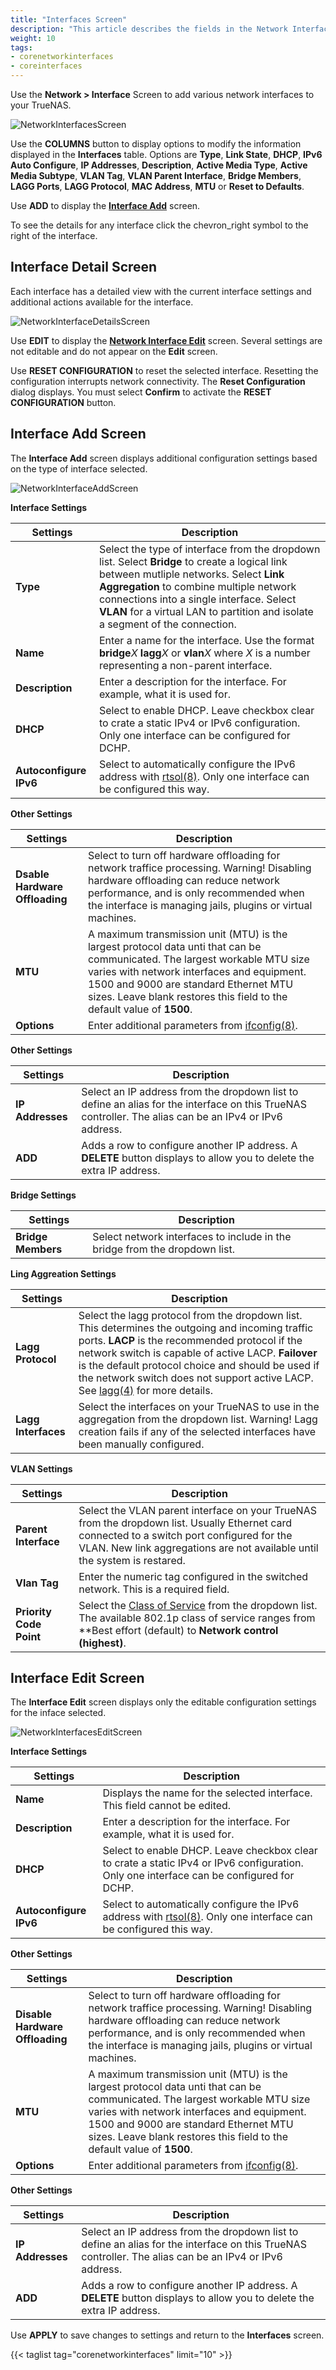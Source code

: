```yaml
---
title: "Interfaces Screen"
description: "This article describes the fields in the Network Interface screen on TrueNAS CORE."
weight: 10
tags:
- corenetworkinterfaces
- coreinterfaces
---
```


Use the **Network > Interface** Screen to add various network interfaces to your TrueNAS. 

![NetworkInterfacesScreen](/images/CORE/13.0/NetworkInterfacesScreen.png "Network Interfaces Screen")

Use the **COLUMNS** button to display options to modify the information displayed in the **Interfaces** table. Options are **Type**, **Link State**, **DHCP**, **IPv6 Auto Configure**, **IP Addresses**, **Description**, **Active Media Type**, **Active Media Subtype**, **VLAN Tag**, **VLAN Parent Interface**, **Bridge Members**, **LAGG Ports**, **LAGG Protocol**, **MAC Address**, **MTU** or **Reset to Defaults**.

Use **ADD** to display the [**Interface Add**](#interface-add-screen)  screen.

To see the details for any interface click the <span class="material-icons">chevron_right</span> symbol to the right of the interface.

## Interface Detail Screen
Each interface has a detailed view with the current interface settings and additional actions available for the interface.

![NetworkInterfaceDetailsScreen](/images/CORE/13.0/NetworkInterfaceDetailsScreen.png "Network Interface Details Screen")

Use **EDIT** to display the [**Network Interface Edit**](#interface-edit-screen) screen. Several settings are not editable and do not appear on the **Edit** screen.

Use **RESET CONFIGURATION** to reset the selected interface. Resetting the configuration interrupts network connectivity. The **Reset Configuration** dialog displays. You must select **Confirm** to activate the **RESET CONFIGURATION** button.

## Interface Add Screen

The **Interface Add** screen displays additional configuration settings based on the type of interface selected.

![NetworkInterfaceAddScreen](/images/CORE/13.0/NetworkInterfaceAddScreen.png "Network Interface Add Screen")

**Interface Settings**

| Settings | Description |
|----------|-------------|
| **Type** | Select the type of interface from the dropdown list. Select **Bridge** to create a logical link between mutliple networks. Select **Link Aggregation** to combine multiple network connections into a single interface. Select **VLAN** for a virtual LAN to partition and isolate a segment of the connection. |
| **Name** | Enter a name for the interface. Use the format **bridge***X* **lagg***X* or **vlan***X* where *X* is a number representing a non-parent interface. |
| **Description** |Enter a description for the interface. For example, what it is used for.  |
| **DHCP** | Select to enable DHCP. Leave checkbox clear to crate a static IPv4 or IPv6 configuration. Only one interface can be configured for DCHP. |
| **Autoconfigure IPv6** | Select to automatically configure the IPv6 address with [rtsol(8)](https://www.freebsd.org/cgi/man.cgi?query=rtsol). Only one interface can be configured this way. |

**Other Settings**

| Settings | Description |
|----------|-------------|
| **Dsable Hardware Offloading** | Select to turn off hardware offloading for network traffice processing. Warning! Disabling hardware offloading can reduce network performance, and is only recommended when the interface is managing jails, plugins or virtual machines. |
| **MTU** | A maximum transmission unit (MTU) is the largest protocol data unti that can be communicated. The largest workable MTU size varies with network interfaces and equipment. 1500 and 9000 are standard Ethernet MTU sizes. Leave blank restores this field to the default value of **1500**. |
| **Options** | Enter additional parameters from [ifconfig(8)](https://www.freebsd.org/cgi/man.cgi?query=ifconfig). |

**Other Settings**

| Settings | Description |
|----------|-------------|
| **IP Addresses** | Select an IP address from the dropdown list to define an alias for the interface on this TrueNAS controller. The alias can be an IPv4 or IPv6 address. |
| **ADD** | Adds a row to configure another IP address. A **DELETE** button displays to allow you to delete the extra IP address. |

**Bridge Settings**

| Settings | Description |
|----------|-------------|
| **Bridge Members** | Select network interfaces to include in the bridge from the dropdown list. |

**Ling Aggreation Settings**

| Settings | Description |
|----------|-------------|
| **Lagg Protocol** | Select the lagg protocol from the dropdown list. This determines the outgoing and incoming traffic ports. **LACP** is the recommended protocol if the network switch is capable of active LACP. **Failover** is the default protocol choice and should be used if the network switch does not support active LACP. See [lagg(4)](https://www.freebsd.org/cgi/man.cgi?query=lagg) for more details. |
| **Lagg Interfaces** | Select the interfaces on your TrueNAS to use in the aggregation from the dropdown list. Warning! Lagg creation fails if any of the selected interfaces have been manually configured. |

**VLAN Settings**

| Settings | Description |
|----------|-------------|
| **Parent Interface** | Select the VLAN parent interface on your TrueNAS from the dropdown list. Usually Ethernet card connected to a switch port configured for the VLAN. New link aggregations are not available until the system is restared. |
| **Vlan Tag** | Enter the numeric tag configured in the switched network. This is a required field. |
| **Priority Code Point** | Select the [Class of Service](https://tools.ietf.org/html/rfc4761#section-4.2.7) from the dropdown list. The available 802.1p class of service ranges from **Best effort (default) to **Network control (highest)**. |

## Interface Edit Screen

The **Interface Edit** screen displays only the editable configuration settings for the inface selected.

![NetworkInterfacesEditScreen](/images/CORE/13.0/NetworkInterfacesEditScreen.png "Network Interfaces Edit Screen")

**Interface Settings**

| Settings | Description |
|----------|-------------|
| **Name** | Displays the name for the selected interface. This field cannot be edited. |
| **Description** |Enter a description for the interface. For example, what it is used for.  |
| **DHCP** | Select to enable DHCP. Leave checkbox clear to crate a static IPv4 or IPv6 configuration. Only one interface can be configured for DCHP. |
| **Autoconfigure IPv6** | Select to automatically configure the IPv6 address with [rtsol(8)](https://www.freebsd.org/cgi/man.cgi?query=rtsol). Only one interface can be configured this way. |

**Other Settings**

| Settings | Description |
|----------|-------------|
| **Disable Hardware Offloading** | Select to turn off hardware offloading for network traffice processing. Warning! Disabling hardware offloading can reduce network performance, and is only recommended when the interface is managing jails, plugins or virtual machines. |
| **MTU** | A maximum transmission unit (MTU) is the largest protocol data unti that can be communicated. The largest workable MTU size varies with network interfaces and equipment. 1500 and 9000 are standard Ethernet MTU sizes. Leave blank restores this field to the default value of **1500**. |
| **Options** | Enter additional parameters from [ifconfig(8)](https://www.freebsd.org/cgi/man.cgi?query=ifconfig). |

**Other Settings**

| Settings | Description |
|----------|-------------|
| **IP Addresses** | Select an IP address from the dropdown list to define an alias for the interface on this TrueNAS controller. The alias can be an IPv4 or IPv6 address. |
| **ADD** | Adds a row to configure another IP address. A **DELETE** button displays to allow you to delete the extra IP address. |

Use **APPLY** to save changes to settings and return to the **Interfaces** screen.

{{< taglist tag="corenetworkinterfaces" limit="10" >}}
